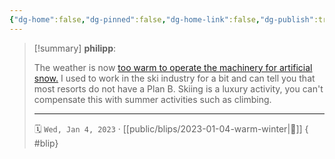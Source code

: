 ```yaml
---
{"dg-home":false,"dg-pinned":false,"dg-home-link":false,"dg-publish":true,"tags":["dgblip"],"created-date":"2023-01-04T00:00:00","disabled rules":["yaml-title","yaml-title-alias","file-name-heading"],"title":"philipp @ 2023-01-04","dg-permalink":"2023/01/04/warm-winter/","updated-date":"2025-04-30T22:27:37","dg-path":"blips/2023-01-04-warm-winter.md","permalink":"/2023/01/04/warm-winter/","dgPassFrontmatter":true}
---
```


> [!summary] **philipp**:
>
> The weather is now [too warm to operate the machinery for artificial snow.](https://www.nzz.ch/fotografie/schneemangel-in-den-alpen-die-bilder-ld.1719448) I used to work in the ski industry for a bit and can tell you that most resorts do not have a Plan B. Skiing is a luxury activity, you can't compensate this with summer activities such as climbing.
> - - -
>
> 🗓️ `Wed, Jan 4, 2023` · [[public/blips/2023-01-04-warm-winter\|🔗]]
{ #blip}

